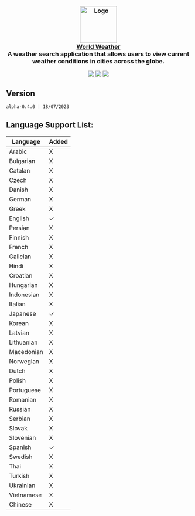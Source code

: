 <h3 align="center">
	<img src="https://raw.githubusercontent.com/fedetomassini/world-weather/main/public/website.ico" width="100" alt="Logo"/><br/>
	<a href="https://github.com/fedetomassini/world-weather">World Weather</a><br/>
  <span>A weather search application that allows users to view current weather conditions in cities across the globe.</span>
</h3>

<p align="center">
    <a href="https://github.com/fedetomassini/world-weather/stargazers"><img src="https://img.shields.io/github/stars/fedetomassini/world-weather?colorA=363a4f&colorB=b7bdf8&style=for-the-badge"</a>
    <a href="https://github.com/fedetomassini/world-weather/issues"><img src="https://img.shields.io/github/issues/fedetomassini/world-weather?colorA=363a4f&colorB=f5a97f&style=for-the-badge"></a>
    <a href="https://github.com/fedetomassini/world-weather/contributors"><img src="https://img.shields.io/github/contributors/fedetomassini/world-weather?colorA=363a4f&colorB=a6da95&style=for-the-badge"></a>
</p>

## Version
```txt
alpha-0.4.0 | 18/07/2023
```
  
## Language Support List:
| Language         |   Added  |
|------------------|----------|
| Arabic           |    X     |
| Bulgarian        |    X     |
| Catalan          |    X     |
| Czech            |    X     |
| Danish           |    X     |
| German           |    X     |
| Greek            |    X     |
| English          |    ✓     |
| Persian          |    X     |
| Finnish          |    X     |
| French           |    X     |
| Galician         |    X     |
| Hindi            |    X     |
| Croatian         |    X     |
| Hungarian        |    X     |
| Indonesian       |    X     |
| Italian          |    X     |
| Japanese         |    ✓     |
| Korean           |    X     |
| Latvian          |    X     |
| Lithuanian       |    X     |
| Macedonian       |    X     |
| Norwegian        |    X     |
| Dutch            |    X     |
| Polish           |    X     |
| Portuguese       |    X     |
| Romanian         |    X     |
| Russian          |    X     |
| Serbian          |    X     |
| Slovak           |    X     |
| Slovenian        |    X     |
| Spanish          |    ✓     |
| Swedish          |    X     |
| Thai             |    X     |
| Turkish          |    X     |
| Ukrainian        |    X     |
| Vietnamese       |    X     |
| Chinese          |    X     |
